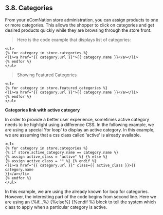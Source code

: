 ## 3.8. Categories

From your eComNation store administration, you can assign products to one or more categories. This allows the shopper to click on categories and get desired products quickly while they are browsing through the store front.

>Here is the code example that displays list of categories:

```liquid
<ul>
{% for category in store.categories %}
<li><a href="{{ category.url }}">{{ category.name }}</a></li>
{% endfor %}
</ul>
```

> Showing Featured Categories

```liquid
<ul>
{% for category in store.featured_categories %}
<li><a href="{{ category.url }}">{{ category.name }}</a></li>
{% endfor %}
</ul>
```


**Categories link with active category**

In order to provide a better user experience, sometimes active category needs to be highlight using a difference CSS. In the following example, we are using a special 'for loop' to display an active category. In this example, we are assuming that a css class called 'active' is already available.

```liquid
<ul>
{% for category in store.categories %}
{% if store.active_category.name == category.name %}
{% assign active_class = "active" %} {% else %}
{% assign active_class = "" %} {% endif %}
<li><a href="{{ category.url }}" class={{ active_class }}>{{ category.name
}}</a></li>
{% endfor %}
</ul>
```

In this example, we are using the already known for loop for categories. However, the interesting part of the code begins from second line. Here we are using an {%if...%} {%else%} {%endif %} block to tell the system which class to apply when a particular category is active.
